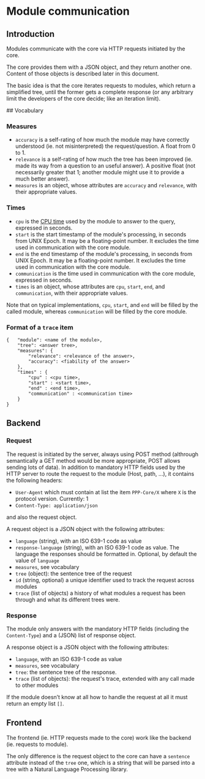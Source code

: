 # Module communication

## Introduction

Modules communicate with the core via HTTP requests initiated by the
core.

The core provides them with a JSON object, and they return another one.
Content of those objects is described later in this document.

The basic idea is that the core iterates requests to modules, which
return a simplified tree, until the former gets a complete response
(or any arbitrary limit the developers of the core decide; like
an iteration limit).

## Vocabulary

### Measures

* `accuracy` is a self-rating of how much the module may have correctly
  understood (ie. not misinterpreted) the request/question.
  A float from 0 to 1.
* `relevance` is a self-rating of how much the tree has been improved
  (ie. made its way from a question to an useful answer).
  A positive float (not necessarily greater that 1; another module
  might use it to provide a much better answer).
* `measures` is an object, whose attributes are `accuracy` and `relevance`,
  with their appropriate values.

### Times

* `cpu` is the [CPU time](https://en.wikipedia.org/wiki/CPU_time) used by the module
  to answer to the query, expressed in seconds.
* `start` is the start timestamp of the module's processing, in seconds from UNIX Epoch.
  It may be a floating-point number.
  It excludes the time used in communication with the core module.
* `end` is the end timestamp of the module's processing, in seconds from UNIX Epoch.
  It may be a floating-point number.
  It excludes the time used in communication with the core module.
* `communication` is the time used in communication with the core module, expressed
  in seconds.
* `times` is an object, whose attributes are `cpu`, `start`, `end`, and
  `communication`, with their appropriate values.

Note that on typical implementations, `cpu`, `start`, and `end` will be filled by the called
module, whereas `communication` will be filled by the core module.

### Format of a `trace` item

```
{   "module": <name of the module>,
    "tree": <answer tree>,
    "measures": {
        "relevance": <relevance of the answer>,
        "accuracy": <fiability of the answer>
    },
    "times" : {
        "cpu" : <cpu time>,
        "start" : <start time>,
        "end" : <end time>,
        "communication" : <communication time>
    }
}
```

## Backend

### Request

The request is initiated by the server, always using POST method (althrough
semantically a GET method would be more appropriate, POST allows sending
lots of data). In addition to mandatory HTTP fields used by the HTTP server
to route the request to the module (Host, path, …), it contains the
following headers:

* `User-Agent` which must contain at list the item `PPP-Core/X` where
  `X` is the protocol version.
  Currently: 1
* `Content-Type: application/json`

and also the request object.

A request object is a JSON object with the following attributes:

* `language` (string), with an ISO 639-1 code as value
* `response-language` (string), with an ISO 639-1 code as value. The language the responses should be formatted in. Optional, by default the value of `language`
* `measures`, see vocabulary
* `tree` (object): the sentence tree of the request
* `id` (string, optional) a unique identifier used to track the request
  across modules
* `trace` (list of objects) a history of what modules a request has been
  through and what its different trees were.



### Response

The module only answers with the mandatory HTTP fields (including the
`Content-Type`) and a (JSON) list of response object.

A response object is a JSON object with the following attributes:

* `language`, with an ISO 639-1 code as value
* `measures`, see vocabulary
* `tree`: the sentence tree of the response.
* `trace` (list of objects): the request's trace, extended with any call
  made to other modules

If the module doesn’t know at all how to handle the request at all it must
return an empty list `[]`.


## Frontend

The frontend (ie. HTTP requests made to the core) work like the backend
(ie. requests to module).

The only difference is the request object to the core can have a `sentence`
attribute instead of the `tree` one, which is a string that will be
parsed into a tree with a Natural Language Processing library.
